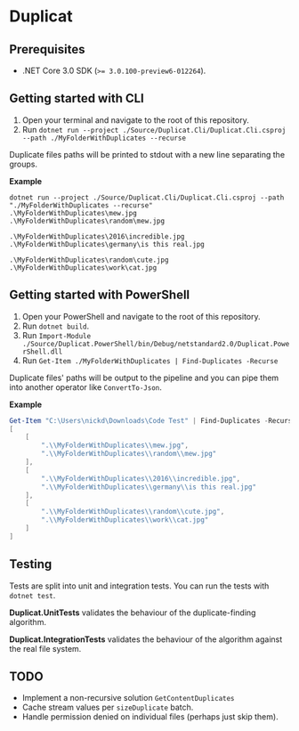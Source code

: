# Duplicat

## Prerequisites

* .NET Core 3.0 SDK (`>= 3.0.100-preview6-012264`).

## Getting started with CLI

1. Open your terminal and navigate to the root of this repository.
1. Run `dotnet run --project ./Source/Duplicat.Cli/Duplicat.Cli.csproj --path ./MyFolderWithDuplicates --recurse`

Duplicate files paths will be printed to stdout with a new line separating the groups.

**Example**

```
dotnet run --project ./Source/Duplicat.Cli/Duplicat.Cli.csproj --path "./MyFolderWithDuplicates --recurse"
.\MyFolderWithDuplicates\mew.jpg
.\MyFolderWithDuplicates\random\mew.jpg

.\MyFolderWithDuplicates\2016\incredible.jpg
.\MyFolderWithDuplicates\germany\is this real.jpg

.\MyFolderWithDuplicates\random\cute.jpg
.\MyFolderWithDuplicates\work\cat.jpg
```

## Getting started with PowerShell

1. Open your PowerShell and navigate to the root of this repository.
1. Run `dotnet build`.
1. Run `Import-Module ./Source/Duplicat.PowerShell/bin/Debug/netstandard2.0/Duplicat.PowerShell.dll`
1. Run `Get-Item ./MyFolderWithDuplicates | Find-Duplicates -Recurse`

Duplicate files' paths will be output to the pipeline and you can pipe them into another operator like `ConvertTo-Json`.

**Example**
```powershell
Get-Item "C:\Users\nickd\Downloads\Code Test" | Find-Duplicates -Recurse | ConvertTo-Json
[
    [
        ".\\MyFolderWithDuplicates\\mew.jpg",
        ".\\MyFolderWithDuplicates\\random\\mew.jpg"
    ],
    [
        ".\\MyFolderWithDuplicates\\2016\\incredible.jpg",
        ".\\MyFolderWithDuplicates\\germany\\is this real.jpg"
    ],
    [
        ".\\MyFolderWithDuplicates\\random\\cute.jpg",
        ".\\MyFolderWithDuplicates\\work\\cat.jpg"
    ]
]
```

## Testing

Tests are split into unit and integration tests. You can run the tests with `dotnet test`.

**Duplicat.UnitTests** validates the behaviour of the duplicate-finding algorithm.

**Duplicat.IntegrationTests** validates the behaviour of the algorithm against the real file system.

## TODO
* Implement a non-recursive solution `GetContentDuplicates` 
* Cache stream values per `sizeDuplicate` batch.
* Handle permission denied on individual files (perhaps just skip them).